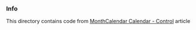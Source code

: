 ### Info

This directory contains code from
[MonthCalendar Calendar - Control]( https://www.codeproject.com/Articles/24450/MonthCalendar-Calendar-Control) article
